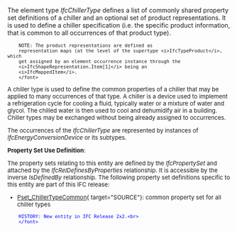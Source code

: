 The element type _IfcChillerType_ defines a list of commonly shared property set definitions of a chiller and an optional set of product representations. It is used to define a chiller specification (i.e. the specific product information, that is common to all occurrences of that product type).

> <font size="-1">
		NOTE: The product representations are defined as
		representation maps (at the level of the supertype <i>IfcTypeProduct</i>, which
		get assigned by an element occurrence instance through the
		<i>IfcShapeRepresentation.Item[1]</i> being an
		<i>IfcMappedItem</i>.
    	</font>

A chiller type is used to define the common properties of a chiller that may be applied to many occurrences of that type. A chiller is a device used to implement a refrigeration cycle for cooling a fluid, typically water or a mixture of water and glycol. The chilled water is then used to cool and dehumidify air in a building. Chiller types may be exchanged without being already assigned to occurrences.

The occurrences of the _IfcChillerType_ are represented by instances of _IfcEnergyConversionDevice_ or its subtypes.

****Property Set Use Definition****:

The property sets relating to this entity are defined by the _IfcPropertySet_ and attached by the _IfcRelDefinesByProperties_ relationship. It is accessible by the inverse _IsDefinedBy_ relationship. The following property set definitions specific to this entity are part of this IFC release:

* [Pset_ChillerTypeCommon](../../psd/IfcHvacDomain/Pset_ChillerTypeCommon.xml){ target="SOURCE"}: common property set for all chiller types 

> <font color="#0000ff" size="-1">
    	HISTORY: New entity in IFC Release 2x2.<br>
    	</font>